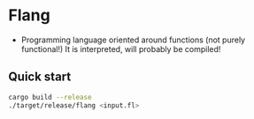 # Flang
 - Programming language oriented around functions (not purely functional!)
It is interpreted, will probably be compiled!
## Quick start
```bash
cargo build --release
./target/release/flang <input.fl>
```

